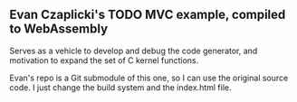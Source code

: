 ## Evan Czaplicki's TODO MVC example, compiled to WebAssembly

Serves as a vehicle to develop and debug the code generator, and motivation to expand the set of C kernel functions.

Evan's repo is a Git submodule of this one, so I can use the original source code. I just change the build system and the index.html file.

